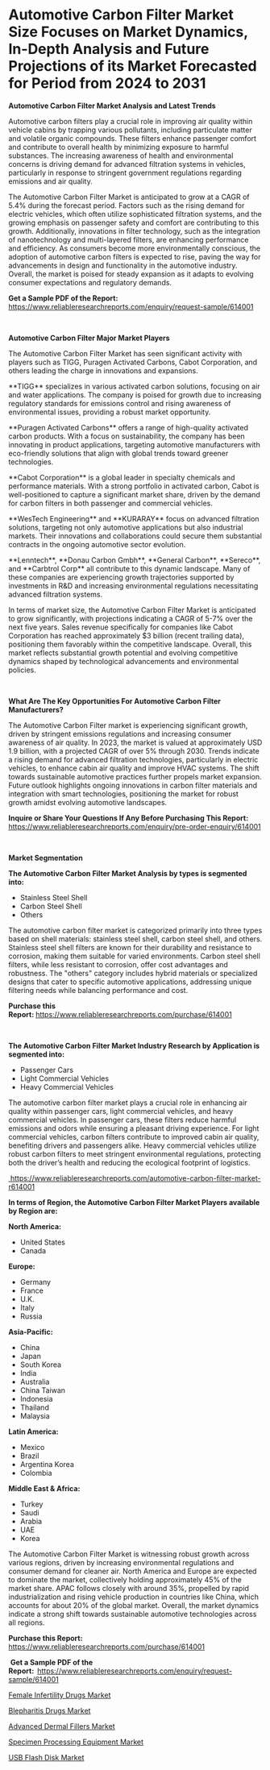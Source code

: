 <p><h1>Automotive Carbon Filter Market Size Focuses on Market Dynamics, In-Depth Analysis and Future Projections of its Market Forecasted for Period from 2024 to 2031</h1></p><p><strong>Automotive Carbon Filter Market Analysis and Latest Trends</strong></p>
<p><p>Automotive carbon filters play a crucial role in improving air quality within vehicle cabins by trapping various pollutants, including particulate matter and volatile organic compounds. These filters enhance passenger comfort and contribute to overall health by minimizing exposure to harmful substances. The increasing awareness of health and environmental concerns is driving demand for advanced filtration systems in vehicles, particularly in response to stringent government regulations regarding emissions and air quality.</p><p>The Automotive Carbon Filter Market is anticipated to grow at a CAGR of 5.4% during the forecast period. Factors such as the rising demand for electric vehicles, which often utilize sophisticated filtration systems, and the growing emphasis on passenger safety and comfort are contributing to this growth. Additionally, innovations in filter technology, such as the integration of nanotechnology and multi-layered filters, are enhancing performance and efficiency. As consumers become more environmentally conscious, the adoption of automotive carbon filters is expected to rise, paving the way for advancements in design and functionality in the automotive industry. Overall, the market is poised for steady expansion as it adapts to evolving consumer expectations and regulatory demands.</p></p>
<p><strong>Get a Sample PDF of the Report:&nbsp;</strong> <a href="https://www.reliableresearchreports.com/enquiry/request-sample/614001?utm_campaign=24&utm_medium=2&utm_source=Github&utm_content=ia&utm_term=30092024&utm_id=automotive-carbon-filter">https://www.reliableresearchreports.com/enquiry/request-sample/614001</a></p>
<p>&nbsp;</p>
<p><strong>Automotive Carbon Filter Major Market Players</strong></p>
<p><p>The Automotive Carbon Filter Market has seen significant activity with players such as TIGG, Puragen Activated Carbons, Cabot Corporation, and others leading the charge in innovations and expansions. </p><p>**TIGG** specializes in various activated carbon solutions, focusing on air and water applications. The company is poised for growth due to increasing regulatory standards for emissions control and rising awareness of environmental issues, providing a robust market opportunity.</p><p>**Puragen Activated Carbons** offers a range of high-quality activated carbon products. With a focus on sustainability, the company has been innovating in product applications, targeting automotive manufacturers with eco-friendly solutions that align with global trends toward greener technologies.</p><p>**Cabot Corporation** is a global leader in specialty chemicals and performance materials. With a strong portfolio in activated carbon, Cabot is well-positioned to capture a significant market share, driven by the demand for carbon filters in both passenger and commercial vehicles.</p><p>**WesTech Engineering** and **KURARAY** focus on advanced filtration solutions, targeting not only automotive applications but also industrial markets. Their innovations and collaborations could secure them substantial contracts in the ongoing automotive sector evolution.</p><p>**Lenntech**, **Donau Carbon Gmbh**, **General Carbon**, **Sereco**, and **Carbtrol Corp** all contribute to this dynamic landscape. Many of these companies are experiencing growth trajectories supported by investments in R&D and increasing environmental regulations necessitating advanced filtration systems.</p><p>In terms of market size, the Automotive Carbon Filter Market is anticipated to grow significantly, with projections indicating a CAGR of 5-7% over the next five years. Sales revenue specifically for companies like Cabot Corporation has reached approximately $3 billion (recent trailing data), positioning them favorably within the competitive landscape. Overall, this market reflects substantial growth potential and evolving competitive dynamics shaped by technological advancements and environmental policies.</p></p>
<p>&nbsp;</p>
<p><strong>What Are The Key Opportunities For Automotive Carbon Filter Manufacturers?</strong></p>
<p><p>The Automotive Carbon Filter market is experiencing significant growth, driven by stringent emissions regulations and increasing consumer awareness of air quality. In 2023, the market is valued at approximately USD 1.9 billion, with a projected CAGR of over 5% through 2030. Trends indicate a rising demand for advanced filtration technologies, particularly in electric vehicles, to enhance cabin air quality and improve HVAC systems. The shift towards sustainable automotive practices further propels market expansion. Future outlook highlights ongoing innovations in carbon filter materials and integration with smart technologies, positioning the market for robust growth amidst evolving automotive landscapes.</p></p>
<p><strong>Inquire or Share Your Questions If Any Before Purchasing This Report:</strong> <a href="https://www.reliableresearchreports.com/enquiry/pre-order-enquiry/614001?utm_campaign=24&utm_medium=2&utm_source=Github&utm_content=ia&utm_term=30092024&utm_id=automotive-carbon-filter">https://www.reliableresearchreports.com/enquiry/pre-order-enquiry/614001</a></p>
<p>&nbsp;</p>
<p><strong>Market Segmentation</strong></p>
<p><strong>The Automotive Carbon Filter Market Analysis by types is segmented into:</strong></p>
<p><ul><li>Stainless Steel Shell</li><li>Carbon Steel Shell</li><li>Others</li></ul></p>
<p><p>The automotive carbon filter market is categorized primarily into three types based on shell materials: stainless steel shell, carbon steel shell, and others. Stainless steel shell filters are known for their durability and resistance to corrosion, making them suitable for varied environments. Carbon steel shell filters, while less resistant to corrosion, offer cost advantages and robustness. The "others" category includes hybrid materials or specialized designs that cater to specific automotive applications, addressing unique filtering needs while balancing performance and cost.</p></p>
<p><strong>Purchase this Report:&nbsp;</strong><a href="https://www.reliableresearchreports.com/purchase/614001?utm_campaign=24&utm_medium=2&utm_source=Github&utm_content=ia&utm_term=30092024&utm_id=automotive-carbon-filter">https://www.reliableresearchreports.com/purchase/614001</a></p>
<p>&nbsp;</p>
<p><strong>The Automotive Carbon Filter Market Industry Research by Application is segmented into:</strong></p>
<p><ul><li>Passenger Cars</li><li>Light Commercial Vehicles</li><li>Heavy Commercial Vehicles</li></ul></p>
<p><p>The automotive carbon filter market plays a crucial role in enhancing air quality within passenger cars, light commercial vehicles, and heavy commercial vehicles. In passenger cars, these filters reduce harmful emissions and odors while ensuring a pleasant driving experience. For light commercial vehicles, carbon filters contribute to improved cabin air quality, benefiting drivers and passengers alike. Heavy commercial vehicles utilize robust carbon filters to meet stringent environmental regulations, protecting both the driver’s health and reducing the ecological footprint of logistics.</p></p>
<p><a href="https://www.reliableresearchreports.com/automotive-carbon-filter-market-r614001?utm_campaign=24&utm_medium=2&utm_source=Github&utm_content=ia&utm_term=30092024&utm_id=automotive-carbon-filter">&nbsp;https://www.reliableresearchreports.com/automotive-carbon-filter-market-r614001</a></p>
<p><strong>In terms of Region, the Automotive Carbon Filter Market Players available by Region are:</strong></p>
<p>
    <p> <strong> North America: </strong>
        <ul>
            <li>United States</li>
            <li>Canada</li>
        </ul>
        </p> 
    <p> <strong> Europe: </strong>
        <ul>
            <li>Germany</li>
            <li>France</li>
            <li>U.K.</li>
            <li>Italy</li>
            <li>Russia</li>
        </ul>
        </p> 
    <p> <strong> Asia-Pacific: </strong>
        <ul>
            <li>China</li>
            <li>Japan</li>
            <li>South Korea</li>
            <li>India</li>
            <li>Australia</li>
            <li>China Taiwan</li>
            <li>Indonesia</li>
            <li>Thailand</li>
            <li>Malaysia</li>
        </ul>
        </p> 
    <p> <strong> Latin America: </strong>
        <ul>
            <li>Mexico</li>
            <li>Brazil</li>
            <li>Argentina Korea</li>
            <li>Colombia</li>
        </ul>
        </p> 
    <p> <strong> Middle East & Africa: </strong>
        <ul>
            <li>Turkey</li>
            <li>Saudi</li>
            <li>Arabia</li>
            <li>UAE</li>
            <li>Korea</li>
        </ul>
    </p>
    </p>
<p><p>The Automotive Carbon Filter Market is witnessing robust growth across various regions, driven by increasing environmental regulations and consumer demand for cleaner air. North America and Europe are expected to dominate the market, collectively holding approximately 45% of the market share. APAC follows closely with around 35%, propelled by rapid industrialization and rising vehicle production in countries like China, which accounts for about 20% of the global market. Overall, the market dynamics indicate a strong shift towards sustainable automotive technologies across all regions.</p></p>
<p><strong>Purchase this Report: </strong><a href="https://www.reliableresearchreports.com/purchase/614001?utm_campaign=24&utm_medium=2&utm_source=Github&utm_content=ia&utm_term=30092024&utm_id=automotive-carbon-filter">https://www.reliableresearchreports.com/purchase/614001</a></p>
<p>&nbsp;<strong>Get a Sample PDF of the Report:&nbsp;&nbsp;</strong><a href="https://www.reliableresearchreports.com/enquiry/request-sample/614001?utm_campaign=24&utm_medium=2&utm_source=Github&utm_content=ia&utm_term=30092024&utm_id=automotive-carbon-filter">https://www.reliableresearchreports.com/enquiry/request-sample/614001</a></p>
<p><strong></strong></p>
<p><p><a href="https://www.linkedin.com/pulse/female-infertility-drugs-market-outlook-forecast-from-2024-wuwsf?utm_campaign=24&utm_medium=2&utm_source=Github&utm_content=ia&utm_term=30092024&utm_id=automotive-carbon-filter">Female Infertility Drugs Market</a></p><p><a href="https://www.linkedin.com/pulse/blepharitis-drugs-market-essentials-key-players-demand-drivers-qqabf?utm_campaign=24&utm_medium=2&utm_source=Github&utm_content=ia&utm_term=30092024&utm_id=automotive-carbon-filter">Blepharitis Drugs Market</a></p><p><a href="https://github.com/FahadAhmed712/Market-Research-Report-List-1/blob/main/advanced-dermal-fillers-market.md?utm_campaign=24&utm_medium=2&utm_source=Github&utm_content=ia&utm_term=30092024&utm_id=automotive-carbon-filter">Advanced Dermal Fillers Market</a></p><p><a href="https://github.com/JosephineMcguire65/Market-Research-Report-List-1/blob/main/specimen-processing-equipment-market.md?utm_campaign=24&utm_medium=2&utm_source=Github&utm_content=ia&utm_term=30092024&utm_id=automotive-carbon-filter">Specimen Processing Equipment Market</a></p><p><a href="https://issuu.com/reportprime-2/docs/usb-flash-disk-market-size-2030.ppt_07946c6db14b82?utm_campaign=24&utm_medium=2&utm_source=Github&utm_content=ia&utm_term=30092024&utm_id=automotive-carbon-filter">USB Flash Disk Market</a></p></p>